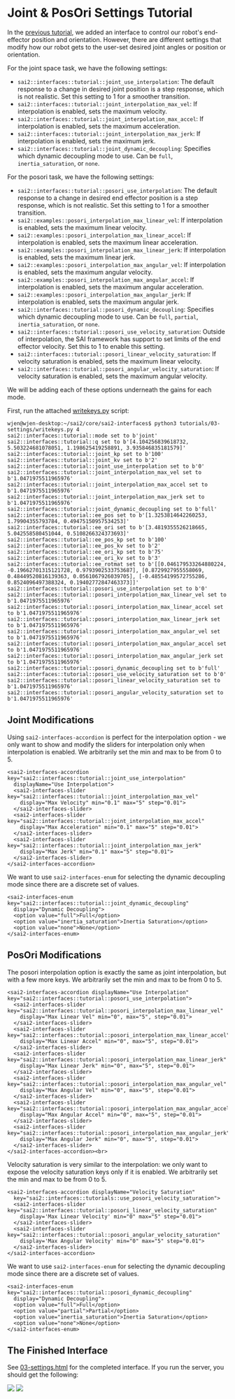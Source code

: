 Joint & PosOri Settings Tutorial
================================

In the [previous tutorial](../02-joint-posori/README.md), we added an interface to control our robot's 
end-effector position and orientation. However, there are different settings
that modify how our robot gets to the user-set desired joint angles or position
or orientation. 

For the joint space task, we have the following settings:
* `sai2::interfaces::tutorial::joint_use_interpolation`: 
The default response to a change in desired joint position is a step response, which is not realistic. Set this setting to
1 for a smoother transition. 
* `sai2::interfaces::tutorial::joint_interpolation_max_vel`: If interpolation is enabled, sets the maximum velocity.
* `sai2::interfaces::tutorial::joint_interpolation_max_accel`: If interpolation is enabled, sets the maximum acceleration. 
* `sai2::interfaces::tutorial::joint_interpolation_max_jerk`: If interpolation is enabled, sets the maximum jerk.
* `sai2::interfaces::tutorial::joint_dynamic_decoupling`:
Specifies which dynamic decoupling mode to use. Can be `full`, `inertia_saturation`, or `none`.

For the posori task, we have the following settings:
* `sai2::interfaces::tutorial::posori_use_interpolation`: The default response to a change in desired end effector position is a step response, which is not realistic. Set this setting to
1 for a smoother transition. 
* `sai2::examples::posori_interpolation_max_linear_vel`: If interpolation is enabled, sets the maximum linear velocity.
* `sai2::examples::posori_interpolation_max_linear_accel`: If interpolation is enabled, sets the maximum linear acceleration.
* `sai2::examples::posori_interpolation_max_linear_jerk`: If interpolation is enabled, sets the maximum linear jerk.
* `sai2::examples::posori_interpolation_max_angular_vel`: If interpolation is enabled, sets the maximum angular velocity.
* `sai2::examples::posori_interpolation_max_angular_accel`: If interpolation is enabled, sets the maximum angular acceleration.
* `sai2::examples::posori_interpolation_max_angular_jerk`: If interpolation is enabled, sets the maximum angular jerk.
* `sai2::interfaces::tutorial::posori_dynamic_decoupling`: 
Specifies which dynamic decoupling mode to use. Can be `full`, `partial`, `inertia_saturation`, or `none`.
* `sai2::interfaces::tutorial::posori_use_velocity_saturation`: Outside of interpolation, the SAI framework has support to set limits of the end effector velocity. Set this to 1 to enable this setting.
* `sai2::interfaces::tutorial::posori_linear_velocity_saturation`: If velocity saturation is enabled, sets the maximum linear velocity.
* `sai2::interfaces::tutorial::posori_angular_velocity_saturation`: If velocity saturation is enabled, sets the maximum angular velocity.


We will be adding each of these options underneath the gains for each mode.

First, run the attached [writekeys.py](./writekeys.py) script:
```
wjen@wjen-desktop:~/sai2/core/sai2-interfaces$ python3 tutorials/03-settings/writekeys.py 4
sai2::interfaces::tutorial::mode set to b'joint'
sai2::interfaces::tutorial::q set to b'[4.104256839618732, 5.503224681078051, 1.198625419258891, 3.935846835181579]'
sai2::interfaces::tutorial::joint_kp set to b'100'
sai2::interfaces::tutorial::joint_kv set to b'2'
sai2::interfaces::tutorial::joint_use_interpolation set to b'0'
sai2::interfaces::tutorial::joint_interpolation_max_vel set to b'1.0471975511965976'
sai2::interfaces::tutorial::joint_interpolation_max_accel set to b'1.0471975511965976'
sai2::interfaces::tutorial::joint_interpolation_max_jerk set to b'1.0471975511965976'
sai2::interfaces::tutorial::joint_dynamic_decoupling set to b'full'
sai2::interfaces::tutorial::ee_pos set to b'[1.3253814642260253, 1.79904355793784, 0.49475150957534253]'
sai2::interfaces::tutorial::ee_ori set to b'[3.4819355526218665, 5.042558580451044, 0.5108266324373693]'
sai2::interfaces::tutorial::ee_pos_kp set to b'100'
sai2::interfaces::tutorial::ee_pos_kv set to b'2'
sai2::interfaces::tutorial::ee_ori_kp set to b'75'
sai2::interfaces::tutorial::ee_ori_kv set to b'3'
sai2::interfaces::tutorial::ee_rotmat set to b'[[0.046179533264880224, -0.19662701315121728, 0.9793902533753687], [0.8729927955558069, 0.48449520816139363, 0.0561067926039705], [-0.48554199572755286, 0.8524096497388324, 0.19402772847463373]]'
sai2::interfaces::tutorial::posori_use_interpolation set to b'0'
sai2::interfaces::tutorial::posori_interpolation_max_linear_vel set to b'1.0471975511965976'
sai2::interfaces::tutorial::posori_interpolation_max_linear_accel set to b'1.0471975511965976'
sai2::interfaces::tutorial::posori_interpolation_max_linear_jerk set to b'1.0471975511965976'
sai2::interfaces::tutorial::posori_interpolation_max_angular_vel set to b'1.0471975511965976'
sai2::interfaces::tutorial::posori_interpolation_max_angular_accel set to b'1.0471975511965976'
sai2::interfaces::tutorial::posori_interpolation_max_angular_jerk set to b'1.0471975511965976'
sai2::interfaces::tutorial::posori_dynamic_decoupling set to b'full'
sai2::interfaces::tutorial::posori_use_velocity_saturation set to b'0'
sai2::interfaces::tutorial::posori_linear_velocity_saturation set to b'1.0471975511965976'
sai2::interfaces::tutorial::posori_angular_velocity_saturation set to b'1.0471975511965976'
```

## Joint Modifications

Using `sai2-interfaces-accordion` is perfect for the interpolation option - we
only want to show and modify the sliders for interpolation only when interpolation
is enabled. We arbitrarily set the min and max to be from 0 to 5. 
```
<sai2-interfaces-accordion key="sai2::interfaces::tutorial::joint_use_interpolation"
  displayName="Use Interpolation">
  <sai2-interfaces-slider key="sai2::interfaces::tutorial::joint_interpolation_max_vel"
    display="Max Velocity" min="0.1" max="5" step="0.01">
  </sai2-interfaces-slider>
  <sai2-interfaces-slider key="sai2::interfaces::tutorial::joint_interpolation_max_accel"
    display="Max Acceleration" min="0.1" max="5" step="0.01">
  </sai2-interfaces-slider>
  <sai2-interfaces-slider key="sai2::interfaces::tutorial::joint_interpolation_max_jerk"
    display="Max Jerk" min="0.1" max="5" step="0.01">
  </sai2-interfaces-slider>
</sai2-interfaces-accordion>
```

We want to use `sai2-interfaces-enum` for selecting the dynamic decoupling mode
since there are a discrete set of values.
```
<sai2-interfaces-enum key="sai2::interfaces::tutorial::joint_dynamic_decoupling" 
  display="Dynamic Decoupling">
  <option value="full">Full</option>
  <option value="inertia_saturation">Inertia Saturation</option>
  <option value="none">None</option>
</sai2-interfaces-enum>
```

## PosOri Modifications

The posori interpolation option is exactly the same as joint interpolation, but with
a few more keys. We arbitrarily set the min and max to be from 0 to 5. 
```
<sai2-interfaces-accordion displayName="Use Interpolation" key="sai2::interfaces::tutorial::posori_use_interpolation">
  <sai2-interfaces-slider key="sai2::interfaces::tutorial::posori_interpolation_max_linear_vel" 
    display="Max Linear Vel" min="0", max="5", step="0.01">
  </sai2-interfaces-slider>
  <sai2-interfaces-slider key="sai2::interfaces::tutorial::posori_interpolation_max_linear_accel" 
    display="Max Linear Accel" min="0", max="5", step="0.01">
  </sai2-interfaces-slider>
  <sai2-interfaces-slider key="sai2::interfaces::tutorial::posori_interpolation_max_linear_jerk" 
    display="Max Linear Jerk" min="0", max="5", step="0.01">
  </sai2-interfaces-slider>
  <sai2-interfaces-slider key="sai2::interfaces::tutorial::posori_interpolation_max_angular_vel" 
    display="Max Angular Vel" min="0", max="5", step="0.01">
  </sai2-interfaces-slider>
  <sai2-interfaces-slider key="sai2::interfaces::tutorial::posori_interpolation_max_angular_accel" 
    display="Max Angular Accel" min="0", max="5", step="0.01">
  </sai2-interfaces-slider>
  <sai2-interfaces-slider key="sai2::interfaces::tutorial::posori_interpolation_max_angular_jerk" 
    display="Max Angular Jerk" min="0", max="5", step="0.01">
  </sai2-interfaces-slider>
</sai2-interfaces-accordion><br>
```

Velocity saturation is very similar to the interpolation: we only want to expose
the velocity saturation keys only if it is enabled. We arbitrarily set the min and max to be from 0 to 5. 
```
<sai2-interfaces-accordion displayName="Velocity Saturation"
  key="sai2::interfaces::tutorials::use_posori_velocity_saturation">
  <sai2-interfaces-slider key="sai2::interfaces::tutorial::posori_linear_velocity_saturation"
    display='Max Linear Velocity' min="0" max="5" step="0.01">
  </sai2-interfaces-slider>
  <sai2-interfaces-slider key="sai2::interfaces::tutorial::posori_angular_velocity_saturation"
    display='Max Angular Velocity' min="0" max="5" step="0.01">
  </sai2-interfaces-slider>
</sai2-interfaces-accordion>
```

We want to use `sai2-interfaces-enum` for selecting the dynamic decoupling mode
since there are a discrete set of values.
```
<sai2-interfaces-enum key="sai2::interfaces::tutorial::posori_dynamic_decoupling" 
  display="Dynamic Decoupling">
  <option value="full">Full</option>
  <option value="partial">Partial</option>
  <option value="inertia_saturation">Inertia Saturation</option>
  <option value="none">None</option>
</sai2-interfaces-enum>
```

## The Finished Interface

See [03-settings.html](./03-settings.html) for the completed interface. If you run the server, you should get the following:

![](./joint-done.png)
![](./posori-done.png)
